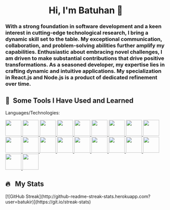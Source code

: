 
<h1 align='center'> Hi, I'm Batuhan 👋 </h1>
<h3> 
With a strong foundation in software development and a keen interest in cutting-edge technological research, I bring a dynamic skill set to the table. My exceptional communication, collaboration, and problem-solving abilities further amplify my capabilities. Enthusiastic about embracing novel challenges, I am driven to make substantial contributions that drive positive transformations. As a seasoned developer, my expertise lies in crafting dynamic and intuitive applications. My specialization in React.js and Node.js is a product of dedicated refinement over time. 
</h3>

<h2> 🚀 &nbsp;Some Tools I Have Used and Learned</h2>
<p align="left">
<p> Languages/Technologies: </p>

<a href="https://www.javascript.com/" target="_blank">
<img src="https://user-images.githubusercontent.com/70719037/148861646-28a8a2fc-9194-47a9-a5a3-b4cae94f469c.png" width="50" height="50"/ >
</a>

<a href="https://www.typescriptlang.org/" target="_blank">
<img src="https://user-images.githubusercontent.com/70719037/148861746-410dc45c-77ae-43d7-a0a8-801bbda611f2.png" width="50" height="50"/ >
</a>
  
<a href="https://nextjs.org/" target="_blank">
<img src="https://user-images.githubusercontent.com/70719037/148861232-1148102f-06a1-4b4f-ba95-3be50d42035a.png" width="50" height="50"/ >
</a>
  
<a href="https://reactjs.org/" target="_blank">
<img src="https://user-images.githubusercontent.com/70719037/148861476-139a3ec9-0a9d-42b5-bf87-dde816f88263.png" width="50" height="50"/ >
</a>

  
<a href="https://getbootstrap.com/" target="_blank">
<img src="https://user-images.githubusercontent.com/70719037/148861553-32bfbc1e-ed41-407d-92eb-4e7a648f340b.jpeg" width="50" height="50"/ >
</a>


<a href="https://nodejs.org/en/" target="_blank">
<img src="https://user-images.githubusercontent.com/70719037/148862048-58522e53-2187-483a-a7b5-1d83db704a91.png" width="50" height="50"/ >
</a>

<a href="https://www.docker.com/" target="_blank">
<img src="https://user-images.githubusercontent.com/70719037/148861935-c340c22c-e09c-405b-8131-bd7303b8ccd5.jpeg" width="50" height="50"/ >
</a>
  
<a href="https://expressjs.com/" target="_blank">
<img src="https://user-images.githubusercontent.com/70719037/148893038-f2a86358-3c0b-4805-bd51-a3c1861a2004.png" width="50" height="50"/ >
</a>

<a href="https://neo4j.com/" target="_blank">
<img src="https://user-images.githubusercontent.com/70719037/148892341-dff82070-0340-4d3c-96cb-d224ae8ea676.png" width="50" height="50"/ >
</a>

<a href="https://www.mysql.com/" target="_blank">
<img src="https://user-images.githubusercontent.com/70719037/148862436-04782ba9-df53-47fd-a93e-af16d6213a1e.png" width="50" height="50"/ >
</a>


<a href="https://www.mongodb.com/" target="_blank">
<img src="https://user-images.githubusercontent.com/70719037/148862730-bd89b571-d326-4ffe-9b05-5d18785f1edf.png" width="50" height="50"/ >
</a>
  
<a href="https://www.postgresql.org/" target="_blank">
<img src="https://user-images.githubusercontent.com/70719037/148863107-49650959-3632-41e5-9fb0-f37e4216c861.png" width="50" height="50"/ >
</a>
  

<a href="https://developer.apple.com/swift/" target="_blank">
<img src="https://user-images.githubusercontent.com/70719037/148862338-69046b7e-9fb5-4bc0-9c7b-e607c0bda5a2.png" width="50" height="50"/ >
</a>

<a href="https://www.oracle.com/java/technologies/downloads/" target="_blank">
<img src="https://user-images.githubusercontent.com/70719037/148892418-4d695f7a-9a40-44ff-bd54-db417374e5e5.png" width="50" height="50"/ >
</a>

  
<a href="https://www.python.org/" target="_blank">
<img src="https://user-images.githubusercontent.com/70719037/148892457-37da1fd5-8a74-45a7-a774-1e3c1f9493de.png" width="50" height="50"/ >
</a>

<a href="https://www.php.net/" target="_blank">
<img src="https://user-images.githubusercontent.com/70719037/148892651-7c19076a-4b9e-43f8-9411-ef270d5271e0.png" width="50" height="50"/ >
</a>

  
<a href="https://aws.amazon.com/" target="_blank">
<img src="https://user-images.githubusercontent.com/70719037/148892758-4d2fe885-c1b1-4a48-8faf-3700860f1156.png" width="50" height="50"/ >
</a>

<a href="https://firebase.google.com/docs/auth" target="_blank">
<img src="https://user-images.githubusercontent.com/70719037/148892877-64965773-28dc-446f-9b47-d409453b7257.png" width="50" height="50"/ >
</a>
  
<a href="https://git-scm.com/" target="_blank">
<img src="https://user-images.githubusercontent.com/70719037/148862183-16c92f43-73ac-465d-9e51-ea5abe26922c.png" width="50" height="50"/ >
</a>

<a href="https://unity.com/" target="_blank">
<img src="https://user-images.githubusercontent.com/70719037/148893139-ddfddcce-f8b8-4d96-955c-316f63e93c85.jpeg" width="50" height="50"/ >
</a>

</p>
  
<h2> 🔥 &nbsp; My Stats</h2>
[![GitHub Streak](http://github-readme-streak-stats.herokuapp.com?user=batukir)](https://git.io/streak-stats)

<!--
**batukir/batukir** is a ✨ _special_ ✨ repository because its `README.md` (this file) appears on your GitHub profile.

Here are some ideas to get you started:

- 🔭 I’m currently working on ...
- 🌱 I’m currently learning ...
- 👯 I’m looking to collaborate on ...
- 🤔 I’m looking for help with ...
- 💬 Ask me about ...
- 📫 How to reach me: ...
- 😄 Pronouns: ...
- ⚡ Fun fact: ...
-->
